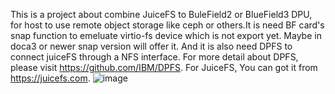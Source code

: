 This is a project about combine JuiceFS to BuleField2 or BlueField3 DPU, for host to use remote object storage like ceph or others.It is need BF card's snap function to emeluate virtio-fs device which is not export yet. Maybe in doca3 or newer snap version will offer it. And it is also need DPFS to connect juiceFS through a NFS interface. For more detail about DPFS, please visit https://github.com/IBM/DPFS. For JuiceFS, You can got it from https://juicefs.com.
![image](https://github.com/gongcheng9/NVIDIA-DOCA-App-Code-Sharing/assets/153048235/16f28e5a-0bb4-4a6d-aba8-2035f51a2b0c)
